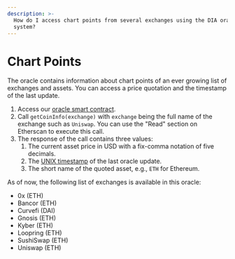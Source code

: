 ```yaml
---
description: >-
  How do I access chart points from several exchanges using the DIA oracle
  system?
---
```


# Chart Points

The oracle contains information about chart points of an ever growing list of exchanges and assets. You can access a price quotation and the timestamp of the last update.

1.  Access our [oracle smart contract](https://etherscan.io/address/0xD47FDf51D61c100C447E2D4747c7126F19fa23Ef).
2. Call `getCoinInfo(exchange)` with `exchange` being the full name of the exchange such as `Uniswap`. You can use the "Read" section on Etherscan to execute this call.
3. The response of the call contains three values:
   1. The current asset price in USD with a fix-comma notation of five decimals.
   2. The [UNIX timestamp](https://www.unixtimestamp.com/) of the last oracle update.
   3. The short name of the quoted asset, e.g., `ETH` for Ethereum.

As of now, the following list of exchanges is available in this oracle:  
- 0x \(ETH\)  
- Bancor \(ETH\)  
- Curvefi \(DAI\)  
- Gnosis \(ETH\)  
- Kyber \(ETH\)  
- Loopring \(ETH\)  
- SushiSwap \(ETH\)  
- Uniswap \(ETH\)

